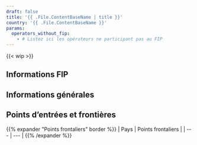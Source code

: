 ```yaml
---
draft: false
title: '{{ .File.ContentBaseName | title }}'
country: '{{ .File.ContentBaseName }}'
params:
  operators_without_fip:
    - # Listez ici les opérateurs ne participant pas au FIP
---
```

<!-- Supprimez ce message si la page est complète -->
{{< wip >}}

## Informations FIP

<!--
    Un court résumé qui doit répondre aux questions suivantes, dans cet ordre :
    - Quels billets FIP (FIP 50 / coupons FIP) sont reconnus dans le pays et par quels opérateurs ferroviaires ?
    - Quelles sont les particularités de l'utilisation des billets FIP avec ces opérateurs ? (Ajoutez un lien vers l’opérateur ferroviaire)
    - Quels opérateurs ne reconnaissent pas les billets FIP et comment les identifier dans les informations de correspondance ?
-->

## Informations générales

<!--
    Une courte section sur la situation générale du transport ferroviaire dans le pays. Voici quelques exemples de sujets à traiter :
    - État du réseau ferroviaire
    - Liaisons importantes
    - Qualité et état des trains
    - Ponctualité
    - Fréquence
    - Trains/itinéraires/lignes spéciaux
    - Belles gares ferroviaires
-->

## Points d’entrées et frontières

<!--
Uniquement les points frontaliers situés à la frontière nationale avec d'autres pays. Ils doivent être listés sous la forme : pays (opérateur ferroviaire) et leurs points de frontière.
-->

{{% expander "Points frontaliers" border %}}
| Pays | Points frontaliers |
| --- | --- |
{{% /expander %}}

### <Nom du pays>

<!--
  Quelles lignes permettent de venir depuis ce pays ?
  Quels conseils et recommandations pour entrer depuis ce pays ?
-->
